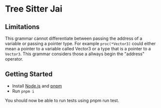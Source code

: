 # Tree Sitter Jai

## Limitations

This grammar cannot differentiate between passing the address of a variable or passing a pointer type.
For example `proc(*Vector3)` could either mean a pointer to a variable called Vector3 or a type that is a pointer to a `Vector3`.
This grammar considers those a allways begin the "address" operator.

## Getting Started

- Install [Node.js](https://nodejs.org) and [pnpm](https://pnpm.io/)
- Run `pnpm i`

You should now be able to run tests using pnpm run test.